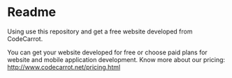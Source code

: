 # Readme
Using use this repository and get a free website developed from CodeCarrot.



You can get your website developed for free or choose paid plans for website and mobile application development.
Know more about our pricing: http://www.codecarrot.net/pricing.html
